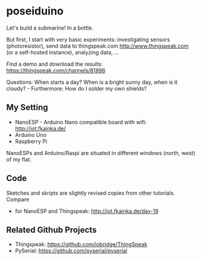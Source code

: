 # poseiduino

Let's build a submarine! In a bottle.

But first, I start with very basic experiments: investigating sensors (photoresistor), send data to thingspeak.com <http://www.thingspeak.com> (or a self-hosted instance), analyzing data, ... 

Find a demo and download the results: https://thingspeak.com/channels/81896

Questions: When starts a day? When is a bright sunny day, when is it cloudy? - Furthermore: How do I solder my own shields?    

## My Setting

* NanoESP - Arduino Nano compatible board with wifi: http://iot.fkainka.de/
* Arduino Uno
* Raspberry Pi

NanoESPs and Arduino/Raspi are situated in different windows (north, west) of my flat. 

## Code

Sketches and skripts are slightly revised copies from other tutorials. 
Compare
* for NanoESP and Thingspeak: http://iot.fkainka.de/day-19

## Related Github Projects

* Thingspeak: https://github.com/iobridge/ThingSpeak
* PySerial: https://github.com/pyserial/pyserial
